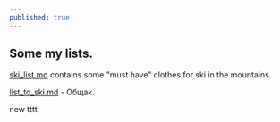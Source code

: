 ```yaml
---
published: true
---
```


## Some my lists.

[ski_list.md](https://bitbucket.org/stoyanovd/places/src/master/ski_list.md) contains some "must have" clothes for ski in the mountains.


[list_to_ski.md](https://bitbucket.org/stoyanovd/places/src/master/list_to_ski.md) - Общак.


new tttt
